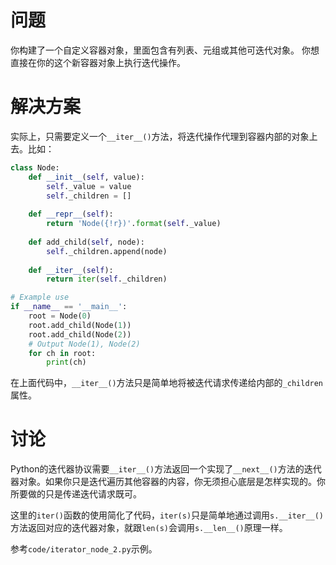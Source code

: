 # 问题
你构建了一个自定义容器对象，里面包含有列表、元组或其他可迭代对象。 你想直接在你的这个新容器对象上执行迭代操作。

# 解决方案
实际上，只需要定义一个`__iter__()`方法，将迭代操作代理到容器内部的对象上去。比如：
```python
class Node:
    def __init__(self, value):
        self._value = value
        self._children = []
    
    def __repr__(self):
        return 'Node({!r})'.format(self._value)
    
    def add_child(self, node):
        self._children.append(node)
    
    def __iter__(self):
        return iter(self._children)

# Example use
if __name__ == '__main__':
    root = Node(0)
    root.add_child(Node(1))
    root.add_child(Node(2))
    # Output Node(1), Node(2)
    for ch in root:
        print(ch)

```
在上面代码中，`__iter__()`方法只是简单地将被迭代请求传递给内部的`_children`属性。


# 讨论
Python的迭代器协议需要`__iter__()`方法返回一个实现了`__next__()`方法的迭代器对象。如果你只是迭代遍历其他容器的内容，你无须担心底层是怎样实现的。你所要做的只是传递迭代请求既可。

这里的`iter()`函数的使用简化了代码，`iter(s)`只是简单地通过调用`s.__iter__()`方法返回对应的迭代器对象，就跟`len(s)`会调用`s.__len__()`原理一样。

参考`code/iterator_node_2.py`示例。
